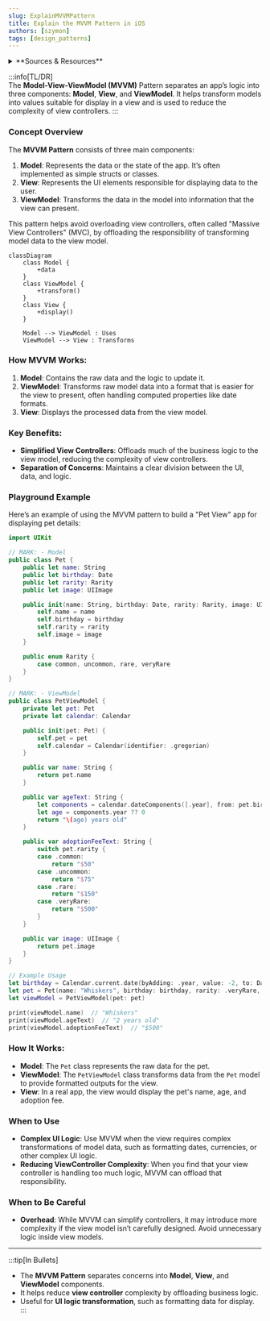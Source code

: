 ```yaml
---
slug: ExplainMVVMPattern
title: Explain the MVVM Pattern in iOS
authors: [szymon]
tags: [design_patterns]
---
```


<details>  
  <summary>**Sources & Resources**</summary>  

  **Main Source**: Ray Wenderlich - Design Patterns by Tutorials (2019)  
  **Further Reading**:  
  - [MVVM Pattern in iOS by Apple](https://developer.apple.com)  
</details>

:::info[TL/DR]  
The **Model-View-ViewModel (MVVM)** Pattern separates an app’s logic into three components: **Model**, **View**, and **ViewModel**. It helps transform models into values suitable for display in a view and is used to reduce the complexity of view controllers.
:::

### Concept Overview

The **MVVM Pattern** consists of three main components:

1. **Model**: Represents the data or the state of the app. It’s often implemented as simple structs or classes.
2. **View**: Represents the UI elements responsible for displaying data to the user.
3. **ViewModel**: Transforms the data in the model into information that the view can present.

This pattern helps avoid overloading view controllers, often called "Massive View Controllers" (MVC), by offloading the responsibility of transforming model data to the view model.

```mermaid
classDiagram
    class Model {
        +data
    }
    class ViewModel {
        +transform()
    }
    class View {
        +display()
    }

    Model --> ViewModel : Uses
    ViewModel --> View : Transforms
```

### How MVVM Works:
1. **Model**: Contains the raw data and the logic to update it.
2. **ViewModel**: Transforms raw model data into a format that is easier for the view to present, often handling computed properties like date formats.
3. **View**: Displays the processed data from the view model.

### Key Benefits:
- **Simplified View Controllers**: Offloads much of the business logic to the view model, reducing the complexity of view controllers.
- **Separation of Concerns**: Maintains a clear division between the UI, data, and logic.

### Playground Example

Here’s an example of using the MVVM pattern to build a "Pet View" app for displaying pet details:

```swift
import UIKit

// MARK: - Model
public class Pet {
    public let name: String
    public let birthday: Date
    public let rarity: Rarity
    public let image: UIImage

    public init(name: String, birthday: Date, rarity: Rarity, image: UIImage) {
        self.name = name
        self.birthday = birthday
        self.rarity = rarity
        self.image = image
    }

    public enum Rarity {
        case common, uncommon, rare, veryRare
    }
}

// MARK: - ViewModel
public class PetViewModel {
    private let pet: Pet
    private let calendar: Calendar

    public init(pet: Pet) {
        self.pet = pet
        self.calendar = Calendar(identifier: .gregorian)
    }

    public var name: String {
        return pet.name
    }

    public var ageText: String {
        let components = calendar.dateComponents([.year], from: pet.birthday, to: Date())
        let age = components.year ?? 0
        return "\(age) years old"
    }

    public var adoptionFeeText: String {
        switch pet.rarity {
        case .common:
            return "$50"
        case .uncommon:
            return "$75"
        case .rare:
            return "$150"
        case .veryRare:
            return "$500"
        }
    }

    public var image: UIImage {
        return pet.image
    }
}

// Example Usage
let birthday = Calendar.current.date(byAdding: .year, value: -2, to: Date())!
let pet = Pet(name: "Whiskers", birthday: birthday, rarity: .veryRare, image: UIImage())
let viewModel = PetViewModel(pet: pet)

print(viewModel.name)  // "Whiskers"
print(viewModel.ageText)  // "2 years old"
print(viewModel.adoptionFeeText)  // "$500"
```

### How It Works:
- **Model**: The `Pet` class represents the raw data for the pet.
- **ViewModel**: The `PetViewModel` class transforms data from the `Pet` model to provide formatted outputs for the view.
- **View**: In a real app, the view would display the pet's name, age, and adoption fee.

### When to Use

- **Complex UI Logic**: Use MVVM when the view requires complex transformations of model data, such as formatting dates, currencies, or other complex UI logic.
- **Reducing ViewController Complexity**: When you find that your view controller is handling too much logic, MVVM can offload that responsibility.

### When to Be Careful

- **Overhead**: While MVVM can simplify controllers, it may introduce more complexity if the view model isn’t carefully designed. Avoid unnecessary logic inside view models.

---

:::tip[In Bullets]
- The **MVVM Pattern** separates concerns into **Model**, **View**, and **ViewModel** components.
- It helps reduce **view controller** complexity by offloading business logic.
- Useful for **UI logic transformation**, such as formatting data for display.
:::
